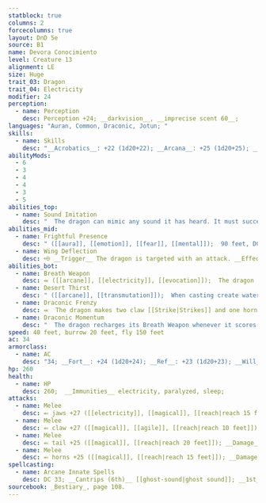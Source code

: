 ```yaml
---
statblock: true
columns: 2
forcecolumns: true
layout: DnD 5e
source: B1
name: Devora Conocimiento
level: Creature 13
alignment: LE
size: Huge
trait_03: Dragon
trait_04: Electricity
modifier: 24
perception:
  - name: Perception
    desc: Perception +24; __darkvision__, __imprecise scent 60__;
languages: "Auran, Common, Draconic, Jotun; "
skills:
  - name: Skills
    desc: "__Acrobatics__: +22 (1d20+22); __Arcana__: +25 (1d20+25); __Deception__: +26 (1d20+26); __Diplomacy__: +26 (1d20+26); __Intimidation__: +24 (1d20+24); __Society__: +23 (1d20+23); __Stealth__: +20 (1d20+20); __Survival__: +22 (1d20+22); "
abilityMods:
  - 6
  - 3
  - 4
  - 4
  - 3
  - 5
abilities_top:
  - name: Sound Imitation
    desc: "  The dragon can mimic any sound it has heard. It must succeed at a [[compendium/skills.md#Deception|Deception]] check with a +4 circumstance bonus to do so."
abilities_mid:
  - name: Frightful Presence
    desc: " ([[aura]], [[emotion]], [[fear]], [[mental]]);  90 feet, DC 32."
  - name: Wing Deflection
    desc: ⬲ __Trigger__ The dragon is targeted with an attack. __Effect__  The dragon raises its wing, gaining a +2 circumstance bonus to AC against the triggering attack. If the dragon is Flying, it descends 10 feet after the attack is complete.
abilities_bot:
  - name: Breath Weapon
    desc: ⬺ ([[arcane]], [[electricity]], [[evocation]]);  The dragon breathes lightning that deals 9d12 (9d12) electricity damage in a 100-foot line (DC 33 basic Reflex save). It can't use Breath Weapon again for 1d4 (1d4) rounds.
  - name: Desert Thirst
    desc: " ([[arcane]], [[transmutation]]);  When casting create water, the dragon can attempt to destroy liquid instead of creating it, turning an equal amount of liquid into sand. This destroys liquid magic or alchemical items if they're of a lower level than the dragon (a creature can attempt a DC 32 Will save to protect all liquids in its possession). This doesn't affect the liquids in a creature's body."
  - name: Draconic Frenzy
    desc: ⬺  The dragon makes two claw [[Strike|Strikes]] and one horns [[Strike]] in any order.
  - name: Draconic Momentum
    desc: "  The dragon recharges its Breath Weapon whenever it scores a critical hit with a [[Strike]]."
speed: 40 feet, burrow 20 feet, fly 150 feet
ac: 34
armorclass:
  - name: AC
    desc: "34; __Fort__: +24 (1d20+24); __Ref__: +23 (1d20+23); __Will__: +23 (1d20+23);"
hp: 260
health:
  - name: HP
    desc: 260;  __Immunities__ electricity, paralyzed, sleep;
attacks:
  - name: Melee
    desc: ⬻ jaws +27 ([[electricity]], [[magical]], [[reach|reach 15 feet]]); __Damage__ 3d8+12 (3d8+12) piercing plus 1d12 (1d12) electricity
  - name: Melee
    desc: ⬻ claw +27 ([[magical]], [[agile]], [[reach|reach 10 feet]]); __Damage__ 3d8+12 (3d8+12) slashing
  - name: Melee
    desc: ⬻ tail +25 ([[magical]], [[reach|reach 20 feet]]); __Damage__ 3d8+10 (3d8+10) bludgeoning
  - name: Melee
    desc: ⬻ horns +25 ([[magical]], [[reach|reach 15 feet]]); __Damage__ 2d8+10 (2d8+10) piercing
spellcasting:
  - name: Arcane Innate Spells
    desc: DC 33; __Cantrips (6th)__ [[ghost-sound|ghost sound]]; __1st__ [[create-water|create water]] at will; see desert thirst; __6th__ [[illusory-creature|illusory creature]], [[illusory-object|illusory object]], [[ventriloquism]] (at will);
sourcebook: _Bestiary_, page 108.
---
```

